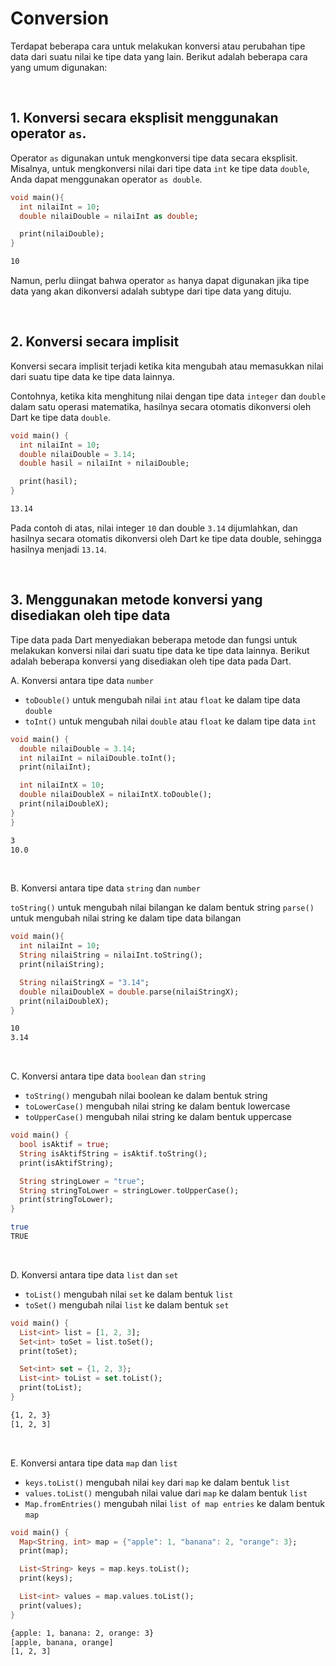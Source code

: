 # Conversion

Terdapat beberapa cara untuk melakukan konversi atau perubahan tipe data dari suatu nilai ke tipe data yang lain. Berikut adalah beberapa cara yang umum digunakan:

</br>

## 1\. Konversi secara eksplisit menggunakan operator `as`.

Operator `as` digunakan untuk mengkonversi tipe data secara eksplisit. Misalnya, untuk mengkonversi nilai dari tipe data `int` ke tipe data `double`, Anda dapat menggunakan operator `as double`.

```Dart
void main(){
  int nilaiInt = 10;
  double nilaiDouble = nilaiInt as double;

  print(nilaiDouble);
}
```
```sh
10
```

Namun, perlu diingat bahwa operator `as` hanya dapat digunakan jika tipe data yang akan dikonversi adalah subtype dari tipe data yang dituju.

</br>

## 2\. Konversi secara implisit 

Konversi secara implisit terjadi ketika kita mengubah atau memasukkan nilai dari suatu tipe data ke tipe data lainnya.

Contohnya, ketika kita menghitung nilai dengan tipe data `integer` dan `double` dalam satu operasi matematika, hasilnya secara otomatis dikonversi oleh Dart ke tipe data `double`.

```Dart
void main() {
  int nilaiInt = 10;
  double nilaiDouble = 3.14;
  double hasil = nilaiInt + nilaiDouble;

  print(hasil);
}
```
```sh
13.14
```

Pada contoh di atas, nilai integer `10` dan double `3.14` dijumlahkan, dan hasilnya secara otomatis dikonversi oleh Dart ke tipe data double, sehingga hasilnya menjadi `13.14`.


</br>

## 3\. Menggunakan metode konversi yang disediakan oleh tipe data

Tipe data pada Dart menyediakan beberapa metode dan fungsi untuk melakukan konversi nilai dari suatu tipe data ke tipe data lainnya. Berikut adalah beberapa konversi yang disediakan oleh tipe data pada Dart.

A\. Konversi antara tipe data `number`

- `toDouble()` untuk mengubah nilai `int` atau `float` ke dalam tipe data `double`
- `toInt()` untuk mengubah nilai `double` atau `float` ke dalam tipe data `int`

```Dart
void main() {
  double nilaiDouble = 3.14;
  int nilaiInt = nilaiDouble.toInt();
  print(nilaiInt);

  int nilaiIntX = 10;
  double nilaiDoubleX = nilaiIntX.toDouble();
  print(nilaiDoubleX); 
} 
}
```
```sh
3
10.0
```
</br>

B\. Konversi antara tipe data `string` dan `number`

`toString()` untuk mengubah nilai bilangan ke dalam bentuk string
`parse()` untuk mengubah nilai string ke dalam tipe data bilangan

```Dart
void main(){
  int nilaiInt = 10;
  String nilaiString = nilaiInt.toString();
  print(nilaiString);

  String nilaiStringX = "3.14";
  double nilaiDoubleX = double.parse(nilaiStringX);
  print(nilaiDoubleX);
}
```
```sh
10
3.14
```

</br>

C\. Konversi antara tipe data `boolean` dan `string`

- `toString()` mengubah nilai boolean ke dalam bentuk string
- `toLowerCase()` mengubah nilai string ke dalam bentuk lowercase
- `toUpperCase()` mengubah nilai string ke dalam bentuk uppercase

```Dart
void main() {
  bool isAktif = true;
  String isAktifString = isAktif.toString();
  print(isAktifString);

  String stringLower = "true";
  String stringToLower = stringLower.toUpperCase();
  print(stringToLower);
}
```
```sh
true
TRUE
```

</br>

D\. Konversi antara tipe data `list` dan `set`

- `toList()` mengubah nilai `set` ke dalam bentuk `list`
- `toSet()` mengubah nilai `list` ke dalam bentuk `set`

```Dart
void main() {
  List<int> list = [1, 2, 3];
  Set<int> toSet = list.toSet();
  print(toSet);

  Set<int> set = {1, 2, 3};
  List<int> toList = set.toList();
  print(toList);
}
```
```sh
{1, 2, 3}
[1, 2, 3]
```

</br>

E\. Konversi antara tipe data `map` dan `list`

- `keys.toList()` mengubah nilai `key` dari `map` ke dalam bentuk `list`
- `values.toList()` mengubah nilai value dari `map` ke dalam bentuk `list`
- `Map.fromEntries()` mengubah nilai `list of map entries` ke dalam bentuk `map`

```Dart
void main() {
  Map<String, int> map = {"apple": 1, "banana": 2, "orange": 3};
  print(map);

  List<String> keys = map.keys.toList();
  print(keys);

  List<int> values = map.values.toList();
  print(values);
}
```
```sh
{apple: 1, banana: 2, orange: 3}
[apple, banana, orange]
[1, 2, 3]
```